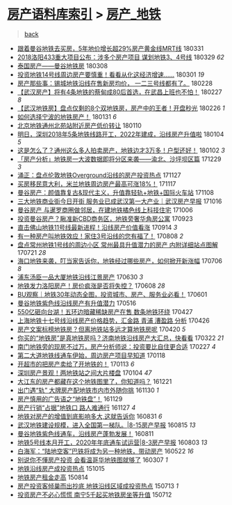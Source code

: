 [房产语料库索引](../../README.md)  > [房产_地铁](房产_地铁.md)
====
> [back](../README.md)

- [跟着曼谷地铁去买房，5年地价增长超29%房产黄金线MRT线](http://jkwz.applinzi.com/ittc/7086599560522892305.html#%E8%B7%9F%E7%9D%80%E6%9B%BC%E8%B0%B7%E5%9C%B0%E9%93%81%E5%8E%BB%E4%B9%B0%E6%88%BF%EF%BC%8C5%E5%B9%B4%E5%9C%B0%E4%BB%B7%E5%A2%9E%E9%95%BF%E8%B6%8529%25%E6%88%BF%E4%BA%A7%E9%BB%84%E9%87%91%E7%BA%BFMRT%E7%BA%BF) 180331  
- [2018洛阳433重大项目公布：涉多个房产项目 谋划地铁3、4号线](http://jkwz.applinzi.com/ittc/7085853397934933009.html#2018%E6%B4%9B%E9%98%B3433%E9%87%8D%E5%A4%A7%E9%A1%B9%E7%9B%AE%E5%85%AC%E5%B8%83%EF%BC%9A%E6%B6%89%E5%A4%9A%E4%B8%AA%E6%88%BF%E4%BA%A7%E9%A1%B9%E7%9B%AE+%E8%B0%8B%E5%88%92%E5%9C%B0%E9%93%813%E3%80%814%E5%8F%B7%E7%BA%BF) 180329 *62* 
- [泰国房产——曼谷地铁房](http://jkwz.applinzi.com/ittc/7078081268883653649.html#%E6%B3%B0%E5%9B%BD%E6%88%BF%E4%BA%A7%E2%80%94%E2%80%94%E6%9B%BC%E8%B0%B7%E5%9C%B0%E9%93%81%E6%88%BF) 180308  
- [投资地铁14号线周边房产要慎重！看看从化这经济增速……](http://jkwz.applinzi.com/ittc/7075588687692039174.html#%E6%8A%95%E8%B5%84%E5%9C%B0%E9%93%8114%E5%8F%B7%E7%BA%BF%E5%91%A8%E8%BE%B9%E6%88%BF%E4%BA%A7%E8%A6%81%E6%85%8E%E9%87%8D%EF%BC%81%E7%9C%8B%E7%9C%8B%E4%BB%8E%E5%8C%96%E8%BF%99%E7%BB%8F%E6%B5%8E%E5%A2%9E%E9%80%9F%E2%80%A6%E2%80%A6) 180301 *19* 
- [房产那些事：锡城地铁沿线在售新房均价， 一二三号线都有了。](http://jkwz.applinzi.com/ittc/7074376108596528138.html#%E6%88%BF%E4%BA%A7%E9%82%A3%E4%BA%9B%E4%BA%8B%EF%BC%9A%E9%94%A1%E5%9F%8E%E5%9C%B0%E9%93%81%E6%B2%BF%E7%BA%BF%E5%9C%A8%E5%94%AE%E6%96%B0%E6%88%BF%E5%9D%87%E4%BB%B7%EF%BC%8C+%E4%B8%80%E4%BA%8C%E4%B8%89%E5%8F%B7%E7%BA%BF%E9%83%BD%E6%9C%89%E4%BA%86%E3%80%82) 180228  
- [【武汉房产】将有4条地铁的蔡甸成80后首选，在武昌上班也不怕！](http://jkwz.applinzi.com/ittc/7074807830781887499.html#%E3%80%90%E6%AD%A6%E6%B1%89%E6%88%BF%E4%BA%A7%E3%80%91%E5%B0%86%E6%9C%894%E6%9D%A1%E5%9C%B0%E9%93%81%E7%9A%84%E8%94%A1%E7%94%B8%E6%88%9080%E5%90%8E%E9%A6%96%E9%80%89%EF%BC%8C%E5%9C%A8%E6%AD%A6%E6%98%8C%E4%B8%8A%E7%8F%AD%E4%B9%9F%E4%B8%8D%E6%80%95%EF%BC%81) 180227 *8* 
- [【武汉地铁房】盘点仅剩的8个双地铁房，房产中的王者！开盘秒光](http://jkwz.applinzi.com/ittc/7074334799043232775.html#%E3%80%90%E6%AD%A6%E6%B1%89%E5%9C%B0%E9%93%81%E6%88%BF%E3%80%91%E7%9B%98%E7%82%B9%E4%BB%85%E5%89%A9%E7%9A%848%E4%B8%AA%E5%8F%8C%E5%9C%B0%E9%93%81%E6%88%BF%EF%BC%8C%E6%88%BF%E4%BA%A7%E4%B8%AD%E7%9A%84%E7%8E%8B%E8%80%85%EF%BC%81%E5%BC%80%E7%9B%98%E7%A7%92%E5%85%89) 180226 *1* 
- [如何选择宁波的地铁房产！](http://jkwz.applinzi.com/ittc/7064872490424075280.html#%E5%A6%82%E4%BD%95%E9%80%89%E6%8B%A9%E5%AE%81%E6%B3%A2%E7%9A%84%E5%9C%B0%E9%93%81%E6%88%BF%E4%BA%A7%EF%BC%81) 180131 *6* 
- [北京地铁通州北苑站附近房产低价转让](http://jkwz.applinzi.com/ittc/7056880471793730566.html#%E5%8C%97%E4%BA%AC%E5%9C%B0%E9%93%81%E9%80%9A%E5%B7%9E%E5%8C%97%E8%8B%91%E7%AB%99%E9%99%84%E8%BF%91%E6%88%BF%E4%BA%A7%E4%BD%8E%E4%BB%B7%E8%BD%AC%E8%AE%A9) 180110  
- [明日，深圳2018年5条地铁线路开工，2022年建成，沿线房产升值啦](http://jkwz.applinzi.com/ittc/7054683075768763402.html#%E6%98%8E%E6%97%A5%EF%BC%8C%E6%B7%B1%E5%9C%B32018%E5%B9%B45%E6%9D%A1%E5%9C%B0%E9%93%81%E7%BA%BF%E8%B7%AF%E5%BC%80%E5%B7%A5%EF%BC%8C2022%E5%B9%B4%E5%BB%BA%E6%88%90%EF%BC%8C%E6%B2%BF%E7%BA%BF%E6%88%BF%E4%BA%A7%E5%8D%87%E5%80%BC%E5%95%A6) 180104 *5* 
- [这是怎么了？通州这么多人拍卖房产，地铁边才3万多！户型还好！](http://jkwz.applinzi.com/ittc/7053870980076667910.html#%E8%BF%99%E6%98%AF%E6%80%8E%E4%B9%88%E4%BA%86%EF%BC%9F%E9%80%9A%E5%B7%9E%E8%BF%99%E4%B9%88%E5%A4%9A%E4%BA%BA%E6%8B%8D%E5%8D%96%E6%88%BF%E4%BA%A7%EF%BC%8C%E5%9C%B0%E9%93%81%E8%BE%B9%E6%89%8D3%E4%B8%87%E5%A4%9A%EF%BC%81%E6%88%B7%E5%9E%8B%E8%BF%98%E5%A5%BD%EF%BC%81) 180102 *3* 
- [「房产分析」地铁房一大波数据即将分区来袭——渝北、沙坪坝区篇](http://jkwz.applinzi.com/ittc/7052506294534013969.html#%E3%80%8C%E6%88%BF%E4%BA%A7%E5%88%86%E6%9E%90%E3%80%8D%E5%9C%B0%E9%93%81%E6%88%BF%E4%B8%80%E5%A4%A7%E6%B3%A2%E6%95%B0%E6%8D%AE%E5%8D%B3%E5%B0%86%E5%88%86%E5%8C%BA%E6%9D%A5%E8%A2%AD%E2%80%94%E2%80%94%E6%B8%9D%E5%8C%97%E3%80%81%E6%B2%99%E5%9D%AA%E5%9D%9D%E5%8C%BA%E7%AF%87) 171229 *3* 
- [涌正：盘点伦敦地铁Overground沿线的房产投资热点](http://jkwz.applinzi.com/ittc/7040701742759543825.html#%E6%B6%8C%E6%AD%A3%EF%BC%9A%E7%9B%98%E7%82%B9%E4%BC%A6%E6%95%A6%E5%9C%B0%E9%93%81Overground%E6%B2%BF%E7%BA%BF%E7%9A%84%E6%88%BF%E4%BA%A7%E6%8A%95%E8%B5%84%E7%83%AD%E7%82%B9) 171127  
- [买房移民意大利，米兰地铁周边房产最高可涨18%！](http://jkwz.applinzi.com/ittc/7036968203866080272.html#%E4%B9%B0%E6%88%BF%E7%A7%BB%E6%B0%91%E6%84%8F%E5%A4%A7%E5%88%A9%EF%BC%8C%E7%B1%B3%E5%85%B0%E5%9C%B0%E9%93%81%E5%91%A8%E8%BE%B9%E6%88%BF%E4%BA%A7%E6%9C%80%E9%AB%98%E5%8F%AF%E6%B6%A818%25%EF%BC%81) 171117  
- [曼谷房产：颜值靠复古&amp;现代主义，升值靠轻轨+地铁+国际火车站](http://jkwz.applinzi.com/ittc/7033709626464404497.html#%E6%9B%BC%E8%B0%B7%E6%88%BF%E4%BA%A7%EF%BC%9A%E9%A2%9C%E5%80%BC%E9%9D%A0%E5%A4%8D%E5%8F%A4%26amp%3B%E7%8E%B0%E4%BB%A3%E4%B8%BB%E4%B9%89%EF%BC%8C%E5%8D%87%E5%80%BC%E9%9D%A0%E8%BD%BB%E8%BD%A8%2B%E5%9C%B0%E9%93%81%2B%E5%9B%BD%E9%99%85%E7%81%AB%E8%BD%A6%E7%AB%99) 171108  
- [三大地铁商业街今日开街 服务业已成武汉第一大产业｜武汉房产早报](http://jkwz.applinzi.com/ittc/7024952549445207057.html#%E4%B8%89%E5%A4%A7%E5%9C%B0%E9%93%81%E5%95%86%E4%B8%9A%E8%A1%97%E4%BB%8A%E6%97%A5%E5%BC%80%E8%A1%97+%E6%9C%8D%E5%8A%A1%E4%B8%9A%E5%B7%B2%E6%88%90%E6%AD%A6%E6%B1%89%E7%AC%AC%E4%B8%80%E5%A4%A7%E4%BA%A7%E4%B8%9A%EF%BD%9C%E6%AD%A6%E6%B1%89%E6%88%BF%E4%BA%A7%E6%97%A9%E6%8A%A5) 171016  
- [曼谷房产 与暹罗商圈做邻居，在建地铁橘色线上科技住宅](http://jkwz.applinzi.com/ittc/7021465257153922064.html#%E6%9B%BC%E8%B0%B7%E6%88%BF%E4%BA%A7+%E4%B8%8E%E6%9A%B9%E7%BD%97%E5%95%86%E5%9C%88%E5%81%9A%E9%82%BB%E5%B1%85%EF%BC%8C%E5%9C%A8%E5%BB%BA%E5%9C%B0%E9%93%81%E6%A9%98%E8%89%B2%E7%BA%BF%E4%B8%8A%E7%A7%91%E6%8A%80%E4%BD%8F%E5%AE%85) 171006  
- [投资曼谷房产？瞅准新CBD商务区，地铁旁奢华角房公寓](http://jkwz.applinzi.com/ittc/7016631249966466064.html#%E6%8A%95%E8%B5%84%E6%9B%BC%E8%B0%B7%E6%88%BF%E4%BA%A7%EF%BC%9F%E7%9E%85%E5%87%86%E6%96%B0CBD%E5%95%86%E5%8A%A1%E5%8C%BA%EF%BC%8C%E5%9C%B0%E9%93%81%E6%97%81%E5%A5%A2%E5%8D%8E%E8%A7%92%E6%88%BF%E5%85%AC%E5%AF%93) 170923  
- [直击佛山地铁11号线最新进程！沿线房产价值看涨](http://jkwz.applinzi.com/ittc/7013107625422750736.html#%E7%9B%B4%E5%87%BB%E4%BD%9B%E5%B1%B1%E5%9C%B0%E9%93%8111%E5%8F%B7%E7%BA%BF%E6%9C%80%E6%96%B0%E8%BF%9B%E7%A8%8B%EF%BC%81%E6%B2%BF%E7%BA%BF%E6%88%BF%E4%BA%A7%E4%BB%B7%E5%80%BC%E7%9C%8B%E6%B6%A8) 170914 *3* 
- [有一种房产叫地铁效应！家住3号沿线的您有福了！](http://jkwz.applinzi.com/ittc/6999482256446718992.html#%E6%9C%89%E4%B8%80%E7%A7%8D%E6%88%BF%E4%BA%A7%E5%8F%AB%E5%9C%B0%E9%93%81%E6%95%88%E5%BA%94%EF%BC%81%E5%AE%B6%E4%BD%8F3%E5%8F%B7%E6%B2%BF%E7%BA%BF%E7%9A%84%E6%82%A8%E6%9C%89%E7%A6%8F%E4%BA%86%EF%BC%81) 170808 *2* 
- [盘点常州地铁1号线的周边小区 常州最具升值潜力的房产 内附详细站点图解](http://jkwz.applinzi.com/ittc/6992771302119965713.html#%E7%9B%98%E7%82%B9%E5%B8%B8%E5%B7%9E%E5%9C%B0%E9%93%811%E5%8F%B7%E7%BA%BF%E7%9A%84%E5%91%A8%E8%BE%B9%E5%B0%8F%E5%8C%BA+%E5%B8%B8%E5%B7%9E%E6%9C%80%E5%85%B7%E5%8D%87%E5%80%BC%E6%BD%9C%E5%8A%9B%E7%9A%84%E6%88%BF%E4%BA%A7+%E5%86%85%E9%99%84%E8%AF%A6%E7%BB%86%E7%AB%99%E7%82%B9%E5%9B%BE%E8%A7%A3) 170721 *28* 
- [海口地铁来袭，叮当家告诉你，地铁经过哪些房产，如何掀开新涨幅](http://jkwz.applinzi.com/ittc/6987218355311084549.html#%E6%B5%B7%E5%8F%A3%E5%9C%B0%E9%93%81%E6%9D%A5%E8%A2%AD%EF%BC%8C%E5%8F%AE%E5%BD%93%E5%AE%B6%E5%91%8A%E8%AF%89%E4%BD%A0%EF%BC%8C%E5%9C%B0%E9%93%81%E7%BB%8F%E8%BF%87%E5%93%AA%E4%BA%9B%E6%88%BF%E4%BA%A7%EF%BC%8C%E5%A6%82%E4%BD%95%E6%8E%80%E5%BC%80%E6%96%B0%E6%B6%A8%E5%B9%85) 170706 *8* 
- [浦东汤臣一品大厦地铁沿线江景房产](http://jkwz.applinzi.com/ittc/6984993663665832964.html#%E6%B5%A6%E4%B8%9C%E6%B1%A4%E8%87%A3%E4%B8%80%E5%93%81%E5%A4%A7%E5%8E%A6%E5%9C%B0%E9%93%81%E6%B2%BF%E7%BA%BF%E6%B1%9F%E6%99%AF%E6%88%BF%E4%BA%A7) 170630 *3* 
- [地铁发力洛阳房产！房价疯涨是否将失控？](http://jkwz.applinzi.com/ittc/6976815064550999045.html#%E5%9C%B0%E9%93%81%E5%8F%91%E5%8A%9B%E6%B4%9B%E9%98%B3%E6%88%BF%E4%BA%A7%EF%BC%81%E6%88%BF%E4%BB%B7%E7%96%AF%E6%B6%A8%E6%98%AF%E5%90%A6%E5%B0%86%E5%A4%B1%E6%8E%A7%EF%BC%9F) 170608 *28* 
- [BU观察｜地铁30年动态全图，投资城市、房产、服务业必看！](http://jkwz.applinzi.com/ittc/6974134874414777349.html#BU%E8%A7%82%E5%AF%9F%EF%BD%9C%E5%9C%B0%E9%93%8130%E5%B9%B4%E5%8A%A8%E6%80%81%E5%85%A8%E5%9B%BE%EF%BC%8C%E6%8A%95%E8%B5%84%E5%9F%8E%E5%B8%82%E3%80%81%E6%88%BF%E4%BA%A7%E3%80%81%E6%9C%8D%E5%8A%A1%E4%B8%9A%E5%BF%85%E7%9C%8B%EF%BC%81) 170601  
- [曼谷地铁紫色线沿线房产有升值潜力](http://jkwz.applinzi.com/ittc/6967944372254409733.html#%E6%9B%BC%E8%B0%B7%E5%9C%B0%E9%93%81%E7%B4%AB%E8%89%B2%E7%BA%BF%E6%B2%BF%E7%BA%BF%E6%88%BF%E4%BA%A7%E6%9C%89%E5%8D%87%E5%80%BC%E6%BD%9C%E5%8A%9B) 170516  
- [550亿砸向台湖！五环边暗藏稀缺房产在售 数条地铁环绕](http://jkwz.applinzi.com/ittc/6961312590545290245.html#550%E4%BA%BF%E7%A0%B8%E5%90%91%E5%8F%B0%E6%B9%96%EF%BC%81%E4%BA%94%E7%8E%AF%E8%BE%B9%E6%9A%97%E8%97%8F%E7%A8%80%E7%BC%BA%E6%88%BF%E4%BA%A7%E5%9C%A8%E5%94%AE+%E6%95%B0%E6%9D%A1%E5%9C%B0%E9%93%81%E7%8E%AF%E7%BB%95) 170427  
- [上海地铁十七号线沿线房产价格趋势，汇金路 青浦 漕盈路 分析](http://jkwz.applinzi.com/ittc/6960841450597123076.html#%E4%B8%8A%E6%B5%B7%E5%9C%B0%E9%93%81%E5%8D%81%E4%B8%83%E5%8F%B7%E7%BA%BF%E6%B2%BF%E7%BA%BF%E6%88%BF%E4%BA%A7%E4%BB%B7%E6%A0%BC%E8%B6%8B%E5%8A%BF%EF%BC%8C%E6%B1%87%E9%87%91%E8%B7%AF+%E9%9D%92%E6%B5%A6+%E6%BC%95%E7%9B%88%E8%B7%AF+%E5%88%86%E6%9E%90) 170426  
- [房产文案标榜地铁房？但离地铁站多远才算地铁房呢](http://jkwz.applinzi.com/ittc/6958569876967916549.html#%E6%88%BF%E4%BA%A7%E6%96%87%E6%A1%88%E6%A0%87%E6%A6%9C%E5%9C%B0%E9%93%81%E6%88%BF%EF%BC%9F%E4%BD%86%E7%A6%BB%E5%9C%B0%E9%93%81%E7%AB%99%E5%A4%9A%E8%BF%9C%E6%89%8D%E7%AE%97%E5%9C%B0%E9%93%81%E6%88%BF%E5%91%A2) 170420 *5* 
- [你买的“地铁房”是真地铁房吗？济南地铁沿线房产大汇总，快看看](http://jkwz.applinzi.com/ittc/6947911295155307524.html#%E4%BD%A0%E4%B9%B0%E7%9A%84%E2%80%9C%E5%9C%B0%E9%93%81%E6%88%BF%E2%80%9D%E6%98%AF%E7%9C%9F%E5%9C%B0%E9%93%81%E6%88%BF%E5%90%97%EF%BC%9F%E6%B5%8E%E5%8D%97%E5%9C%B0%E9%93%81%E6%B2%BF%E7%BA%BF%E6%88%BF%E4%BA%A7%E5%A4%A7%E6%B1%87%E6%80%BB%EF%BC%8C%E5%BF%AB%E7%9C%8B%E7%9C%8B) 170322 *21* 
- [南门地铁旁的现房不过万，房产分析师说：投资要比自住更合适](http://jkwz.applinzi.com/ittc/6939264110121452549.html#%E5%8D%97%E9%97%A8%E5%9C%B0%E9%93%81%E6%97%81%E7%9A%84%E7%8E%B0%E6%88%BF%E4%B8%8D%E8%BF%87%E4%B8%87%EF%BC%8C%E6%88%BF%E4%BA%A7%E5%88%86%E6%9E%90%E5%B8%88%E8%AF%B4%EF%BC%9A%E6%8A%95%E8%B5%84%E8%A6%81%E6%AF%94%E8%87%AA%E4%BD%8F%E6%9B%B4%E5%90%88%E9%80%82) 170227 *4* 
- [第二大道地铁线通车伊始，周边房产项目早知道](http://jkwz.applinzi.com/ittc/6924480158441669636.html#%E7%AC%AC%E4%BA%8C%E5%A4%A7%E9%81%93%E5%9C%B0%E9%93%81%E7%BA%BF%E9%80%9A%E8%BD%A6%E4%BC%8A%E5%A7%8B%EF%BC%8C%E5%91%A8%E8%BE%B9%E6%88%BF%E4%BA%A7%E9%A1%B9%E7%9B%AE%E6%97%A9%E7%9F%A5%E9%81%93) 170118  
- [开超市的把房产卖给了开地铁的！](http://jkwz.applinzi.com/ittc/6922580264101610500.html#%E5%BC%80%E8%B6%85%E5%B8%82%E7%9A%84%E6%8A%8A%E6%88%BF%E4%BA%A7%E5%8D%96%E7%BB%99%E4%BA%86%E5%BC%80%E5%9C%B0%E9%93%81%E7%9A%84%EF%BC%81) 170113 *6* 
- [深圳房产景观！两地铁站之间大片楼盘](http://jkwz.applinzi.com/ittc/6919341123381494788.html#%E6%B7%B1%E5%9C%B3%E6%88%BF%E4%BA%A7%E6%99%AF%E8%A7%82%EF%BC%81%E4%B8%A4%E5%9C%B0%E9%93%81%E7%AB%99%E4%B9%8B%E9%97%B4%E5%A4%A7%E7%89%87%E6%A5%BC%E7%9B%98) 170104 *47* 
- [大江东的房产都藏在这个地铁图里了，你知道吗？](http://jkwz.applinzi.com/ittc/6914226797654049797.html#%E5%A4%A7%E6%B1%9F%E4%B8%9C%E7%9A%84%E6%88%BF%E4%BA%A7%E9%83%BD%E8%97%8F%E5%9C%A8%E8%BF%99%E4%B8%AA%E5%9C%B0%E9%93%81%E5%9B%BE%E9%87%8C%E4%BA%86%EF%BC%8C%E4%BD%A0%E7%9F%A5%E9%81%93%E5%90%97%EF%BC%9F) 161221  
- [出门遇“轨” 大牌房产配地铁市内市外随你挑](http://jkwz.applinzi.com/ittc/6906333777638196228.html#%E5%87%BA%E9%97%A8%E9%81%87%E2%80%9C%E8%BD%A8%E2%80%9D+%E5%A4%A7%E7%89%8C%E6%88%BF%E4%BA%A7%E9%85%8D%E5%9C%B0%E9%93%81%E5%B8%82%E5%86%85%E5%B8%82%E5%A4%96%E9%9A%8F%E4%BD%A0%E6%8C%91) 161130 *1* 
- [房产慎用的广告语之“地铁盘”！](http://jkwz.applinzi.com/ittc/6905874699795301381.html#%E6%88%BF%E4%BA%A7%E6%85%8E%E7%94%A8%E7%9A%84%E5%B9%BF%E5%91%8A%E8%AF%AD%E4%B9%8B%E2%80%9C%E5%9C%B0%E9%93%81%E7%9B%98%E2%80%9D%EF%BC%81) 161129  
- [房产行销“占据”地铁口 路人难通行](http://jkwz.applinzi.com/ittc/6905251668706198532.html#%E6%88%BF%E4%BA%A7%E8%A1%8C%E9%94%80%E2%80%9C%E5%8D%A0%E6%8D%AE%E2%80%9D%E5%9C%B0%E9%93%81%E5%8F%A3+%E8%B7%AF%E4%BA%BA%E9%9A%BE%E9%80%9A%E8%A1%8C) 161127 *4* 
- [地铁对房产的增值到底影响多大,这就告诉你](http://jkwz.applinzi.com/ittc/6872468094399808516.html#%E5%9C%B0%E9%93%81%E5%AF%B9%E6%88%BF%E4%BA%A7%E7%9A%84%E5%A2%9E%E5%80%BC%E5%88%B0%E5%BA%95%E5%BD%B1%E5%93%8D%E5%A4%9A%E5%A4%A7%2C%E8%BF%99%E5%B0%B1%E5%91%8A%E8%AF%89%E4%BD%A0) 160831 *6* 
- [武汉地铁建设规模，进入全国第一梯队。|8-15房产早报](http://jkwz.applinzi.com/ittc/6866493594801800196.html#%E6%AD%A6%E6%B1%89%E5%9C%B0%E9%93%81%E5%BB%BA%E8%AE%BE%E8%A7%84%E6%A8%A1%EF%BC%8C%E8%BF%9B%E5%85%A5%E5%85%A8%E5%9B%BD%E7%AC%AC%E4%B8%80%E6%A2%AF%E9%98%9F%E3%80%82%7C8-15%E6%88%BF%E4%BA%A7%E6%97%A9%E6%8A%A5) 160815 *13* 
- [曼谷地铁紫色线通车，沿线房产蓬勃发展！](http://jkwz.applinzi.com/ittc/6865169797121311749.html#%E6%9B%BC%E8%B0%B7%E5%9C%B0%E9%93%81%E7%B4%AB%E8%89%B2%E7%BA%BF%E9%80%9A%E8%BD%A6%EF%BC%8C%E6%B2%BF%E7%BA%BF%E6%88%BF%E4%BA%A7%E8%93%AC%E5%8B%83%E5%8F%91%E5%B1%95%EF%BC%81) 160811  
- [地铁5号线本月开工，2020年年底通车试运营|8-3房产早报](http://jkwz.applinzi.com/ittc/6862052263677395972.html#%E5%9C%B0%E9%93%815%E5%8F%B7%E7%BA%BF%E6%9C%AC%E6%9C%88%E5%BC%80%E5%B7%A5%EF%BC%8C2020%E5%B9%B4%E5%B9%B4%E5%BA%95%E9%80%9A%E8%BD%A6%E8%AF%95%E8%BF%90%E8%90%A5%7C8-3%E6%88%BF%E4%BA%A7%E6%97%A9%E6%8A%A5) 160803 *13* 
- [白海军：“陆地空客”巴铁将成为另一种地铁，带动房产](http://jkwz.applinzi.com/ittc/6834751778868167685.html#%E7%99%BD%E6%B5%B7%E5%86%9B%EF%BC%9A%E2%80%9C%E9%99%86%E5%9C%B0%E7%A9%BA%E5%AE%A2%E2%80%9D%E5%B7%B4%E9%93%81%E5%B0%86%E6%88%90%E4%B8%BA%E5%8F%A6%E4%B8%80%E7%A7%8D%E5%9C%B0%E9%93%81%EF%BC%8C%E5%B8%A6%E5%8A%A8%E6%88%BF%E4%BA%A7) 160522 *16* 
- [别说你不懂房产投资 会看温哥华地铁图就够了](http://jkwz.applinzi.com/ittc/6806824254670636036.html#%E5%88%AB%E8%AF%B4%E4%BD%A0%E4%B8%8D%E6%87%82%E6%88%BF%E4%BA%A7%E6%8A%95%E8%B5%84+%E4%BC%9A%E7%9C%8B%E6%B8%A9%E5%93%A5%E5%8D%8E%E5%9C%B0%E9%93%81%E5%9B%BE%E5%B0%B1%E5%A4%9F%E4%BA%86) 160307 *1* 
- [地铁沿线房产成投资热点](http://jkwz.applinzi.com/ittc/6753245687207085060.html#%E5%9C%B0%E9%93%81%E6%B2%BF%E7%BA%BF%E6%88%BF%E4%BA%A7%E6%88%90%E6%8A%95%E8%B5%84%E7%83%AD%E7%82%B9) 151015  
- [地铁房产租金走高](http://jkwz.applinzi.com/ittc/547650611439122478.html#%E5%9C%B0%E9%93%81%E6%88%BF%E4%BA%A7%E7%A7%9F%E9%87%91%E8%B5%B0%E9%AB%98) 150814  
- [房产投资客倾巢而出抄底 地铁沿线区域成投资热点](http://jkwz.applinzi.com/ittc/547650614925782272.html#%E6%88%BF%E4%BA%A7%E6%8A%95%E8%B5%84%E5%AE%A2%E5%80%BE%E5%B7%A2%E8%80%8C%E5%87%BA%E6%8A%84%E5%BA%95+%E5%9C%B0%E9%93%81%E6%B2%BF%E7%BA%BF%E5%8C%BA%E5%9F%9F%E6%88%90%E6%8A%95%E8%B5%84%E7%83%AD%E7%82%B9) 150713 *1* 
- [投资房产不必心慌慌 南宁5千起买地铁房坐等升值](http://jkwz.applinzi.com/ittc/547650611425249760.html#%E6%8A%95%E8%B5%84%E6%88%BF%E4%BA%A7%E4%B8%8D%E5%BF%85%E5%BF%83%E6%85%8C%E6%85%8C+%E5%8D%97%E5%AE%815%E5%8D%83%E8%B5%B7%E4%B9%B0%E5%9C%B0%E9%93%81%E6%88%BF%E5%9D%90%E7%AD%89%E5%8D%87%E5%80%BC) 150712  
